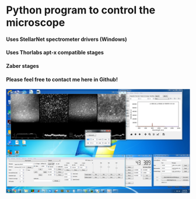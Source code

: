 # Python program to control the microscope
#### Uses StellarNet spectrometer drivers (Windows)
#### Uses Thorlabs apt-x compatible stages
#### Zaber stages
#### Please feel free to contact me here in Github!

![GitHub Logo](/images/screenshot.png)

